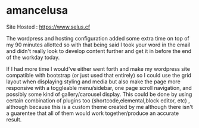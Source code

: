 # amancelusa

Site Hosted : https://www.selus.cf 

The wordpress and hosting configuration added some extra time on top of my 90 minutes allotted so with that being said I 
took your word in the email and didn't really look to develop content further and get it in before the end of the workday today. 

If I had more time I would've either went forth and make my wordpress site compatible with bootstrap (or just used that entirely) 
so I could use the grid layout when displaying styling and media but also make the page more responsive with a 
toggleable menu/sidebar, one page scroll navigation, and possibly some kind of gallery/carousel display. This could be done 
by using certain combination of plugins too (shortcode,elemental,block editor, etc) , although because this
is a custom theme created by me although there isn't a guarentee that all of them would work together/produce an accurate result.


